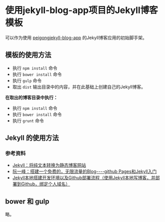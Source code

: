 # 使用jekyll-blog-app项目的Jekyll博客模板 #

可以作为使用 [peigongjekyll-blog-app](https://github.com/peigong/jekyll-blog-app) 的Jekyll博客应用的初始脚手架。

## 模板的使用方法 ##

- 执行 `npm install` 命令
- 执行 `bower install` 命令
- 执行 `gulp` 命令
- 取出 `dist` 输出目录中的内容，并在此基础上创建自己的Jekyll博客。

**在取出的博客目录中执行：**

- 执行 `npm install` 命令
- 执行 `bower install` 命令
- 执行 `grunt` 命令

## Jekyll 的使用方法 ##

### 参考资料 ###

- [Jekyll：将纯文本转换为静态博客网站](http://jekyllcn.com/)
- [阮一峰：搭建一个免费的，无限流量的Blog----github Pages和Jekyll入门](http://www.ruanyifeng.com/blog/2012/08/blogging_with_jekyll.html)
- [Jekyll本地搭建开发环境以及Github部署流程（使用Jekyll本地写博客，并部署到Github，绑定个人域名）](http://pizida.com/technology/2016/03/03/use-jekyll-create-blog-on-github/)

## bower 和 gulp ##

略。

